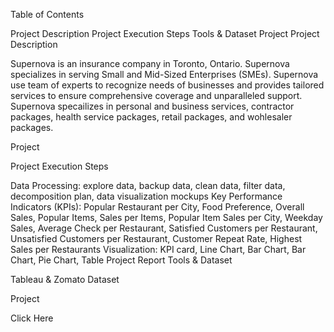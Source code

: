 Table of Contents

Project Description
Project Execution Steps
Tools & Dataset
Project
Project Description

Supernova is an insurance company in Toronto, Ontario. Supernova specializes in serving Small and Mid-Sized Enterprises (SMEs). Supernova use team of experts to recognize needs of businesses and provides tailored services to ensure comprehensive coverage and unparalleled support. Supernova specailizes in personal and business services, contractor packages, health service packages, retail packages, and wohlesaler packages.

Project

Project Execution Steps

Data Processing: explore data, backup data, clean data, filter data, decomposition plan, data visualization mockups
Key Performance Indicators (KPIs): Popular Restaurant per City, Food Preference, Overall Sales, Popular Items, Sales per Items, Popular Item Sales per City, Weekday Sales, Average Check per Restaurant, Satisfied Customers per Restaurant, Unsatisfied Customers per Restaurant, Customer Repeat Rate, Highest Sales per Restaurants
Visualization: KPI card, Line Chart, Bar Chart, Bar Chart, Pie Chart, Table
Project Report
Tools & Dataset

Tableau & Zomato Dataset

Project

Click Here
